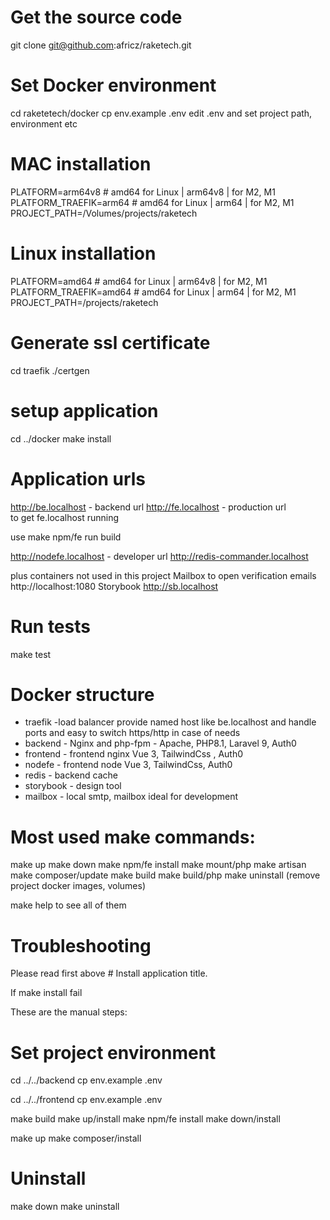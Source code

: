 # Get the source code
git clone git@github.com:africz/raketech.git

# Set Docker environment
cd raketetech/docker
cp env.example .env
edit .env and set project path, environment etc

# MAC installation
PLATFORM=arm64v8 # amd64 for Linux | arm64v8 | for M2, M1
PLATFORM_TRAEFIK=arm64 # amd64 for Linux | arm64 | for M2, M1
PROJECT_PATH=/Volumes/projects/raketech

# Linux installation
PLATFORM=amd64 # amd64 for Linux | arm64v8 | for M2, M1
PLATFORM_TRAEFIK=amd64 # amd64 for Linux | arm64 | for M2, M1
PROJECT_PATH=/projects/raketech

# Generate ssl certificate
cd traefik
./certgen


# setup application 
cd ../docker
make install

# Application urls

http://be.localhost     - backend url
http://fe.localhost     - production url  
to get fe.localhost running

use make npm/fe run build 

http://nodefe.localhost - developer url
http://redis-commander.localhost



plus containers not used in this project
Mailbox to open verification emails
http://localhost:1080
Storybook
http://sb.localhost 



# Run tests

make test

# Docker structure

- traefik       -load balancer provide named host like be.localhost and handle ports
                  and easy to switch https/http in case of needs
- backend       - Nginx and php-fpm - Apache, PHP8.1, Laravel 9, Auth0
- frontend      - frontend nginx Vue 3, TailwindCss , Auth0
- nodefe        - frontend node Vue 3, TailwindCss, Auth0
- redis         - backend cache
- storybook     - design tool   
- mailbox       - local smtp, mailbox ideal for development 

# Most used make commands:

make up
make down
make npm/fe install
make mount/php
make artisan
make composer/update 
make build
make build/php
make uninstall (remove project docker images, volumes)

make help to see all of them


# Troubleshooting

Please read first above # Install application title.

If make install fail

These are the manual steps:

# Set project environment
cd ../../backend
cp env.example .env

cd ../../frontend
cp env.example .env

make build 
make up/install
make npm/fe install
make down/install

make up
make composer/install

# Uninstall

make down
make uninstall
